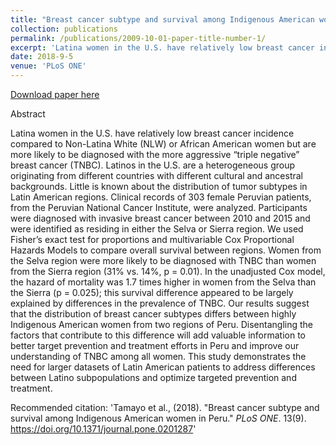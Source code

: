 ```yaml
---
title: "Breast cancer subtype and survival among Indigenous American women in Peru"
collection: publications
permalink: /publications/2009-10-01-paper-title-number-1/
excerpt: 'Latina women in the U.S. have relatively low breast cancer incidence compared to Non-Latina White (NLW) or African American women but are more likely to be diagnosed with the more aggressive “triple negative” breast cancer (TNBC). Latinos in the U.S. are a heterogeneous group originating from different countries with different cultural and ancestral backgrounds. Little is known about the distribution of tumor subtypes in Latin American regions. '
date: 2018-9-5
venue: 'PLoS ONE'
---
```

[Download paper here](http://lizeth-tamayo.github.io/files/tamayo-bcperu_plosone.pdf)

Abstract

Latina women in the U.S. have relatively low breast cancer incidence compared to Non-Latina White (NLW) or African American women but are more likely to be diagnosed with the more aggressive “triple negative” breast cancer (TNBC). Latinos in the U.S. are a heterogeneous group originating from different countries with different cultural and ancestral backgrounds. Little is known about the distribution of tumor subtypes in Latin American regions. Clinical records of 303 female Peruvian patients, from the Peruvian National Cancer Institute, were analyzed. Participants were diagnosed with invasive breast cancer between 2010 and 2015 and were identified as residing in either the Selva or Sierra region. We used Fisher’s exact test for proportions and multivariable Cox Proportional Hazards Models to compare overall survival between regions. Women from the Selva region were more likely to be diagnosed with TNBC than women from the Sierra region (31% vs. 14%, p = 0.01). In the unadjusted Cox model, the hazard of mortality was 1.7 times higher in women from the Selva than the Sierra (p = 0.025); this survival difference appeared to be largely explained by differences in the prevalence of TNBC. Our results suggest that the distribution of breast cancer subtypes differs between highly Indigenous American women from two regions of Peru. Disentangling the factors that contribute to this difference will add valuable information to better target prevention and treatment efforts in Peru and improve our understanding of TNBC among all women. This study demonstrates the need for larger datasets of Latin American patients to address differences between Latino subpopulations and optimize targeted prevention and treatment.

Recommended citation: 'Tamayo et al., (2018). "Breast cancer subtype and survival among Indigenous American women in Peru." <i>PLoS ONE</i>. 13(9). https://doi.org/10.1371/journal.pone.0201287'
